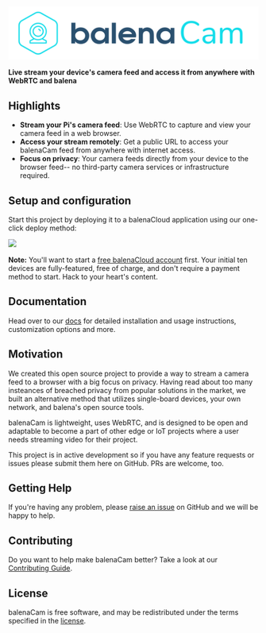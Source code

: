 ![logo](./docs/images/balenaCam-logo.png)

**Live stream your device's camera feed and access it from anywhere with WebRTC and balena**

## Highlights

- **Stream your Pi's camera feed**: Use WebRTC to capture and view your camera feed in a web browser.
- **Access your stream remotely**: Get a public URL to access your balenaCam feed from anywhere with internet access.
- **Focus on privacy**: Your camera feeds directly from your device to the browser feed-- no third-party camera services or infrastructure required.

## Setup and configuration

Start this project by deploying it to a balenaCloud application using our one-click deploy method:

[![](https://balena.io/deploy.png)](https://dashboard.balena-cloud.com/deploy)

**Note:** You'll want to start a [free balenaCloud account](https://dashboard.balena-cloud.com/signup) first. Your initial ten devices are fully-featured, free of charge, and don't require a payment method to start. Hack to your heart's content.

## Documentation

Head over to our [docs](/docs/getting-started) for detailed installation and usage instructions, customization options and more.

## Motivation

We created this open source project to provide a way to stream a camera feed to a browser with a big focus on privacy. Having read about too many insteances of breached privacy from popular solutions in the market, we built an alternative method that utilizes single-board devices, your own network, and balena's open source tools.

balenaCam is lightweight, uses WebRTC, and is designed to be open and adaptable to become a part of other edge or IoT projects where a user needs streaming video for their project.

This project is in active development so if you have any feature requests or issues please submit them here on GitHub. PRs are welcome, too.

## Getting Help

If you're having any problem, please [raise an issue](https://github.com/balenalabs/balena-cam/issues/new) on GitHub and we will be happy to help.

## Contributing

Do you want to help make balenaCam better? Take a look at our [Contributing Guide]().

## License

balenaCam is free software, and may be redistributed under the terms specified in the [license](https://github.com/balenalabs/balena-cam/blob/master/LICENSE).